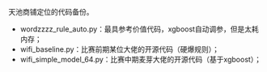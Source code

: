 天池商铺定位的代码备份。

- wordzzzz_rule_auto.py：最具参考价值代码，xgboost自动调参，但是太耗内存；
- wifi_baseline.py：比赛前期某位大佬的开源代码（硬爆规则）；
- wifi_simple_model_64.py：比赛中期麦芽大佬的开源代码（基于xgboost）；
